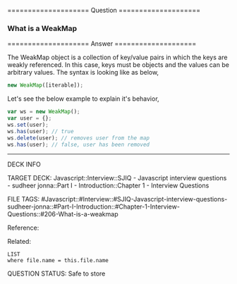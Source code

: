 ==================== Question ====================  

### What is a WeakMap  

==================== Answer ====================  

The WeakMap object is a collection of key/value pairs in which the keys are
weakly referenced. In this case, keys must be objects and the values can be
arbitrary values. The syntax is looking like as below,

```javascript
new WeakMap([iterable]);
```

Let's see the below example to explain it's behavior,

```javascript
var ws = new WeakMap();
var user = {};
ws.set(user);
ws.has(user); // true
ws.delete(user); // removes user from the map
ws.has(user); // false, user has been removed
```

---

DECK INFO

TARGET DECK: Javascript::Interview::SJIQ - Javascript interview questions -
sudheer jonna::Part I - Introduction::Chapter 1 - Interview Questions

FILE TAGS:
#Javascript::#Interview::#SJIQ-Javascript-interview-questions-sudheer-jonna::#Part-I-Introduction::#Chapter-1-Interview-Questions::#206-What-is-a-weakmap

Reference:

Related:

```dataview
LIST
where file.name = this.file.name
```

QUESTION STATUS: Safe to store
